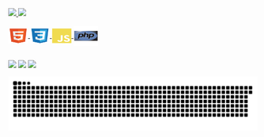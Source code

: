 <div>
  <a href="https://github.com/annacarolcr">
  <img height="180em" src="https://github-readme-stats.vercel.app/api?username=annacarolcr&show_icons=true&theme=dracula&include_all_commits=true&count_private=true"/>
  <img height="150em" src="https://github-readme-stats.vercel.app/api/top-langs/?username=annacarolcr&layout=compact&langs_count=7&theme=dracula"/>
</div>
<div style="display: inline_block"><br>
  <img align="center" alt="Carol-HTML" height="30" width="40" src="https://raw.githubusercontent.com/devicons/devicon/master/icons/html5/html5-original.svg">
  <img align="center" alt="Carol-CSS" height="30" width="40" src="https://raw.githubusercontent.com/devicons/devicon/master/icons/css3/css3-original.svg">
  <img align="center" alt="Carol-Js" height="30" width="40" src="https://raw.githubusercontent.com/devicons/devicon/master/icons/javascript/javascript-plain.svg">
  <img align="center" alt="Carol-PHP" height="40" width="50" src="https://raw.githubusercontent.com/devicons/devicon/master/icons/php/php-original.svg">
</div>
  
  ##
 
<div> 
  <a href="https://instagram.com/annacarolcr" target="_blank"><img src="https://img.shields.io/badge/-Instagram-%23E4405F?style=for-the-badge&logo=instagram&logoColor=white" target="_blank"></a>
  <a href = "mailto:annacarolinarocha11@gmail.com"><img src="https://img.shields.io/badge/-Gmail-%23333?style=for-the-badge&logo=gmail&logoColor=white" target="_blank"></a>
  <a href="https://www.linkedin.com/in/annacarolinarocha" target="_blank"><img src="https://img.shields.io/badge/-LinkedIn-%230077B5?style=for-the-badge&logo=linkedin&logoColor=white" target="_blank"></a> 
  
 
  ![Snake animation](https://github.com/annacarolcr/annacarolcr/blob/output/github-contribution-grid-snake.svg)
 
</div>
